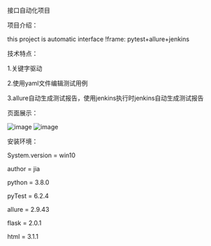 接口自动化项目

项目介绍：

this project is automatic interface !frame: pytest+allure+jenkins

技术特点：

1.关键字驱动

2.使用yaml文件编辑测试用例

3.allure自动生成测试报告，使用jenkins执行时jenkins自动生成测试报告

页面展示：

![image](https://user-images.githubusercontent.com/83941545/202335106-c4c2b6f1-2fee-451e-8592-26d93ec4699e.png)
![image](https://user-images.githubusercontent.com/83941545/202335212-6a14b8a2-7546-4648-a90f-509ed603f9cf.png)


安装环境：

System.version = win10

author = jia

python = 3.8.0

pyTest = 6.2.4

allure = 2.9.43

flask = 2.0.1

html = 3.1.1


